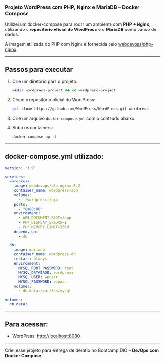### Projeto WordPress com PHP, Nginx e MariaDB – Docker Compose

Utilizei um docker-compose para rodar um ambiente com **PHP + Nginx**, utilizando o **repositório oficial do WordPress** e o **MariaDB** como banco de dados.

A imagem utilizada do PHP com Nginx é fornecida pelo [webdevops/php-nginx](https://hub.docker.com/r/webdevops/php-nginx).

---

## Passos para executar

1. Crie um diretório para o projeto:
   ```bash
   mkdir wordpress-project && cd wordpress-project
   ```

2. Clone o repositório oficial do WordPress:
   ```bash
   git clone https://github.com/WordPress/WordPress.git wordpress
   ```

3. Crie um arquivo `docker-compose.yml` com o conteúdo abaixo.

4. Suba os containers:
   ```bash
   docker-compose up -d
   ```

---

## docker-compose.yml utilizado:

```yaml
version: '3.9'

services:
  wordpress:
    image: webdevops/php-nginx:8.2
    container_name: wordpress-app
    volumes:
      - ./wordpress:/app
    ports:
      - "8080:80"
    environment:
      - WEB_DOCUMENT_ROOT=/app
      - PHP_DISPLAY_ERRORS=1
      - PHP_MEMORY_LIMIT=256M
    depends_on:
      - db

  db:
    image: mariadb
    container_name: wordpress-db
    restart: always
    environment:
      MYSQL_ROOT_PASSWORD: root
      MYSQL_DATABASE: wordpress
      MYSQL_USER: wpuser
      MYSQL_PASSWORD: wppass
    volumes:
      - db_data:/var/lib/mysql

volumes:
  db_data:
```

---

## Para acessar:

- WordPress: [http://localhost:8080](http://localhost:8080)

---

Criei esse projeto para entrega de desafio no Bootcamp DIO – **DevOps com Docker Compose**.
